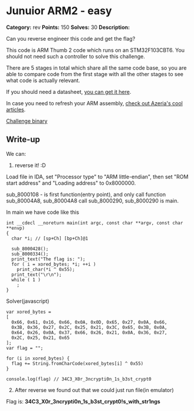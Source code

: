 # Junuior ARM2 - easy

**Category:** rev
**Points:** 150
**Solves:** 30
**Description:**

Can you reverse engineer this code and get the flag?

This code is ARM Thumb 2 code which runs on an STM32F103CBT6. You should not need such a controller to solve this challenge.

There are 5 stages in total which share all the same code base, so you are able to compare code from the first stage with all the other stages to see what code is actually relevant.

If you should need a datasheet, [you can get it here](http://www.st.com/content/ccc/resource/technical/document/reference_manual/59/b9/ba/7f/11/af/43/d5/CD00171190.pdf/files/CD00171190.pdf/jcr:content/translations/en.CD00171190.pdf).

In case you need to refresh your ARM assembly, [check out Azeria's cool articles](https://azeria-labs.com/writing-arm-assembly-part-1/).

[Challenge binary](arm_stage2.bin)

## Write-up

We can:
1. reverse it! :D

Load file in IDA, set "Processor type" to "ARM little-endian", then set "ROM start address" and "Loading address" to 0x8000000.

sub_8000108 - is first function(entry point), and only call function sub_80004A8, sub_80004A8 call sub_8000290, sub_8000290 is main.

In main we have code like this
```
int __cdecl __noreturn main(int argc, const char **argv, const char **envp)
{
  char *i; // [sp+Ch] [bp+Ch]@1

  sub_8000428();
  sub_8000334();
  print_text("The flag is: ");
  for ( i = xored_bytes; *i; ++i )
    print_char(*i ^ 0x55);
  print_text("\r\n");
  while ( 1 )
    ;
}
```

Solver(javascript)
```
var xored_bytes =
[
  0x66, 0x61, 0x16, 0x66, 0x0A, 0x0D, 0x65, 0x27, 0x0A, 0x66, 
  0x3B, 0x36, 0x27, 0x2C, 0x25, 0x21, 0x3C, 0x65, 0x3B, 0x0A, 
  0x64, 0x26, 0x0A, 0x37, 0x66, 0x26, 0x21, 0x0A, 0x36, 0x27, 
  0x2C, 0x25, 0x21, 0x65
];
var flag = "";

for (i in xored_bytes) {
  flag += String.fromCharCode(xored_bytes[i] ^ 0x55)
}

console.log(flag) // 34C3_X0r_3ncrypti0n_1s_b3st_crypt0
```

2. After reverse we found out that we could just run file(in emulator)

Flag is: **34C3_X0r_3ncrypti0n_1s_b3st_crypt0!s_with_str1ngs**

